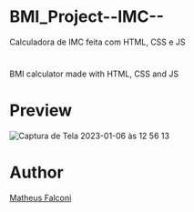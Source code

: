 # BMI_Project--IMC--

Calculadora de IMC feita com HTML, CSS e JS

#

BMI calculator made with HTML, CSS and JS

# Preview

![Captura de Tela 2023-01-06 às 12 56 13](https://user-images.githubusercontent.com/33550514/211048898-35dee738-ac73-4248-a4e8-e04300380ff6.png)

# Author

<a href="https://github.com/matheuspfalconi">Matheus Falconi</a>
